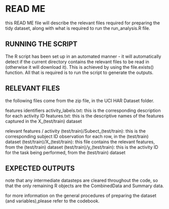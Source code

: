 #  READ ME 
   this READ ME file will describe the relevant files required for preparing the tidy dataset,
   along with what is required to run the run_analysis.R file.

##  RUNNING THE SCRIPT 
   The R script has been set up in an automated manner - it will automatically detect if the
   current directory contains the relevant files to be read in (otherwise it will download it).
   This is achieved by using the file.exists() function.
   All that is required is to run the script to generate the outputs.

##  RELEVANT FILES 
   the following files come from the zip file, in the UCI HAR Dataset folder. 

   features identifiers 
   activity_labels.txt: this is the corresponding description for each activity ID
   features.txt: this is the descriptive names of the features captured in the X_(test/train) dataset

  relevant features / activity 
   (test/train)/Subect_(test/train): this is the corresponding subject ID observation
                                     for each row, in the (test/train) dataset
   (test/train)/X_(test/train):  this file contains the relevant features, from 
                                 the (test/train) dataset
   (test/train)/y_(test/train):  this is the activity ID for the task being performed, 
                                 from the (test/train) dataset

##  EXPECTED OUTPUTS 
note that any intermediate datasteps are cleared throughout the code, so that the only remaining R objects are the CombinedData and Summary data.

for more information on the general procedures of preparing the dataset (and variables),please refer to the codebook.